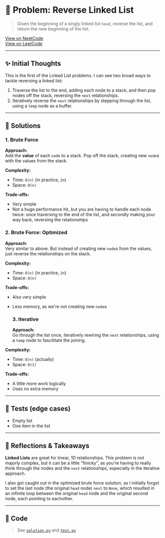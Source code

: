 # 🧠 Problem: Reverse Linked List

> Given the beginning of a singly linked list `head`, reverse the list, and
> return the new beginning of the list.

[View on NeetCode](https://neetcode.io/problems/reverse-a-linked-list/)  
[View on LeetCode](https://leetcode.com/problems/reverse-linked-list/)

---

## ✨ Initial Thoughts

This is the first of the Linked List problems. I can see two broad ways to
tackle reversing a linked list:

1. Traverse the list to the end, adding each node to a stack, and then pop nodes
   off the stack, reversing the `next` relationships.
2. Iteratively reverse the `next` relationships by stepping through the list,
   using a `temp` node as a buffer.

---

## 🚀 Solutions

### 1. Brute Force

**Approach:**  
Add the **value** of each `node` to a stack. Pop off the stack, creating new
`node`s with the values from the stack.

**Complexity:**  
- Time: `O(n)` (in practice, `2n`)
- Space: `O(n)`

**Trade-offs:**  
- Very simple
- Not a huge performance hit, but you are having to handle each node twice: once
  traversing to the end of the list, and secondly making your way back,
  reversing the relationships

### 2. Brute Force: Optimized

**Approach:**  
Very similar to above. But instead of creating new `node`s from the values, just
reverse the relationships on the stack.

**Complexity:**  
- Time: `O(n)` (in practice, `2n`)
- Space: `O(n)`

**Trade-offs:**  
- Also very simple
- Less memory, as we're not creating new `node`s
  
  ### 3. Iterative

  **Approach:**  
Go through the list once, iteratively rewiring the `next` relationships, using a
`temp` node to fascilitate the joining.

**Complexity:**  
- Time: `O(n)` (actually)
- Space: `O(1)`

**Trade-offs:**  
- A little more work logically
- Uses no extra memory

---

## 🧪 Tests (edge cases)

- Empty list
- One item in the list

---

## 📌 Reflections & Takeaways

**Linked Lists** are great for linear, 1D relationships. This problem is not
majorly complex, but it can be a little "finicky", as you're having to really
think through the nodes and the `next` relationships, especially in the
iterative approach.

I also got caught out in the optimized brute force solution, as I initially
forgot to set the last node (the original `head` node) `next` to `None`, which
resulted in an infinite loop between the original `head` node and the original
second node, each pointing to eachother.

---

## 🧮 Code

> See [`solution.py`](./solution.py) and [`test.py`](./test.py)
